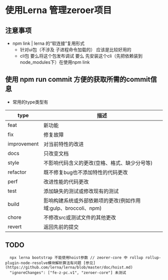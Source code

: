 # 使用Lerna 管理zeroer项目
## 注意事项
  - npm link | lerna 的“软连接”复用形式
    + 针对ui包（不涉及 子进程命令加载的） 应该是比较好用的
    + cli包 要么将这个包发布调试 要么 先安装这个cli（先把依赖装到node_modules下）在使用npm link
## 使用 npm run commit 方便的获取所需的commit信息
  - 常用的type类型有

  | type | 描述 |
  | - | - |
  | feat | 新功能 |
  | fix | 修复故障 |
  | improvement | 对当前特性的改进 |
  | docs | 只改变文档 |
  | style | 不影响代码含义的更改(空格、格式、缺少分号等) |
  | refactor | 既不修复bug也不添加特性的代码更改 |
  | perf | 改进性能的代码更改 |
  | test | 添加缺失的测试或修改现有的测试 |
  | build | 影响构建系统或外部依赖项的更改(例如作用域:gulp、broccoli、npm) |
  | chore | 不修改src或测试文件的其他更改 |
  | revert | 返回先前的提交 |
## TODO
```
  npx lerna bootstrap 不能使用hoist参数 // zeorer-core 中 rollup rollup-plugin-node-resolve模块解析算法有问题 [参见](https://github.com/lerna/lerna/blob/master/doc/hoist.md)
  "ignoreChanges": ["fe-z-pc.v1", "zeroer-core"] 未测试
```
